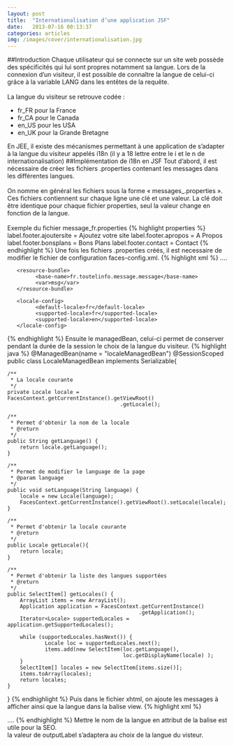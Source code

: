 ```yaml
---
layout: post
title:  "Internationalisation d’une application JSF"
date:   2013-07-16 00:13:37
categories: articles
img: /images/cover/internationalisation.jpg
---
```


##Introduction
Chaque utilisateur qui se connecte sur un site web possède des spécificités qui lui sont propres notamment sa langue. Lors de la connexion d’un visiteur, il est possible de connaître la langue de celui-ci grâce à la variable LANG dans les entêtes de la requête.<br/>
<br/>
La langue du visiteur se retrouve codée :<br/>

+ fr_FR pour la France
+ fr_CA pour le Canada
+ en_US pour les USA
+ en_UK pour la Grande Bretagne

En JEE, il existe des mécanismes permettant à une application de s’adapter à la langue du visiteur appelés i18n (il y a 18 lettre entre le i et le n de internationalisation)
##Implémentation de i18n en JSF
Tout d’abord, il est nécessaire de créer les fichiers .properties contenant les messages dans les différentes langues.<br/>
<br/>
On nomme en général les fichiers sous la forme « messages_<LANG>.properties ».<br/> Ces fichiers contiennent sur chaque ligne une clé et une valeur. La clé doit être identique pour chaque fichier properties, seul la valeur change en fonction de la langue.<br/>
<br/>
Exemple du fichier message_fr.properties
{% highlight properties %}
label.footer.ajoutersite           = Ajoutez votre site
label.footer.apropos               = A Propos
label.footer.bonsplans             = Bons Plans
label.footer.contact               = Contact
{% endhighlight %}
Une fois les fichiers .properties créés, il est necessaire de modifier le fichier de configuration faces-config.xml.
{% highlight xml %}
<faces-config>
    ....
    <application>
<!-- URL du package contenant les message_XX.properties -->
       <resource-bundle>
             <base-name>fr.toutelinfo.message.message</base-name>
             <var>msg</var>
       </resource-bundle>
<!-- Ajout de la langue par défaut et des langues supportées -->
       <locale-config>
             <default-locale>fr</default-locale>
             <supported-locale>fr</supported-locale>
             <supported-locale>en</supported-locale>
       </locale-config>
   </application>
</faces-config>
{% endhighlight %}
Ensuite le managedBean, celui-ci permet de conserver pendant la durée de la session le choix de la langue du visiteur.
{% highlight java %}
@ManagedBean(name = "localeManagedBean")
@SessionScoped
public class LocaleManagedBean implements Serializable{

    /**
     * La locale courante
     */
    private Locale locale = FacesContext.getCurrentInstance().getViewRoot()
    									.getLocale();

    /**
     * Permet d'obtenir la nom de la locale
     * @return
     */
    public String getLanguage() {
        return locale.getLanguage();
    }

    /**
     * Permet de modifier le language de la page
     * @param language
     */
    public void setLanguage(String language) {
        locale = new Locale(language);
        FacesContext.getCurrentInstance().getViewRoot().setLocale(locale);
    }

    /**
     * Permet d'obtenir la locale courante
     * @return
     */
    public Locale getLocale(){
        return locale;
    }

    /**
     * Permet d'obtenir la liste des langues supportées
     * @return
     */
    public SelectItem[] getLocales() {
        ArrayList items = new ArrayList();
        Application application = FacesContext.getCurrentInstance()
           									  .getApplication();
        Iterator<Locale> supportedLocales = application.getSupportedLocales();
        
        while (supportedLocales.hasNext()) {
                Locale loc = supportedLocales.next();
                items.add(new SelectItem(loc.getLanguage(), 
                						 loc.getDisplayName(locale) );
        }
        SelectItem[] locales = new SelectItem[items.size()];
        items.toArray(locales);
        return locales;
    }

}
{% endhighlight %}
Puis dans le fichier xhtml, on ajoute les messages à afficher ainsi que la langue dans la balise view.
{% highlight xml %}
<?xml version='1.0' encoding='UTF-8' ?>
<!DOCTYPE html>
<html xmlns="http://www.w3.org/1999/xhtml"
      xmlns:ui="http://java.sun.com/jsf/facelets"
      xmlns:h="http://java.sun.com/jsf/html"
      xmlns:f="http://java.sun.com/jsf/core"
      lang="#{localeManagedBean.language}"
      >
    <f:view locale="#{localeManagedBean.locale}">
        <h:head>
            ....
        </h:head>
        <h:body>
           <h:outputLabel value="#{msg['label.footer.contact']}"/>
           <h:form>
                <h:selectOneMenu value="#{localeManagedBean.language}"  
                	onchange="submit()">
                    <f:selectItems value="#{localeManagedBean.locales}" />
                </h:selectOneMenu>
           </h:form>
        </h:body>
</html>
{% endhighlight %}
Mettre le nom de la langue en attribut de la balise </html> est utile pour la SEO.<br/>
la valeur de outputLabel s’adaptera au choix de la langue du visteur.

